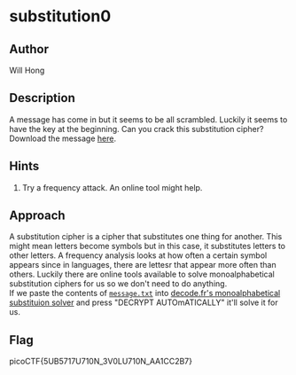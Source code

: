 # substitution0
## Author
Will Hong
## Description
A message has come in but it seems to be all scrambled. Luckily it seems to have the key at the beginning. Can you crack this substitution cipher?  
Download the message [here](./message.txt).
## Hints
1. Try a frequency attack. An online tool might help.
## Approach
A substitution cipher is a cipher that substitutes one thing for another. This might mean letters become symbols but in this case, it substitutes letters to other letters. A frequency analysis looks at how often a certain symbol appears since in languages, there are lettesr that appear more often than others. Luckily there are online tools available to solve monoalphabetical substitution ciphers for us so we don't need to do anything.  
If we paste the contents of [`message.txt`](./message.txt) into [decode.fr's monoalphabetical substituion solver](https://www.dcode.fr/monoalphabetic-substitution) and press "DECRYPT AUTOmATICALLY" it'll solve it for us.
## Flag
picoCTF{5UB5717U710N_3V0LU710N_AA1CC2B7}